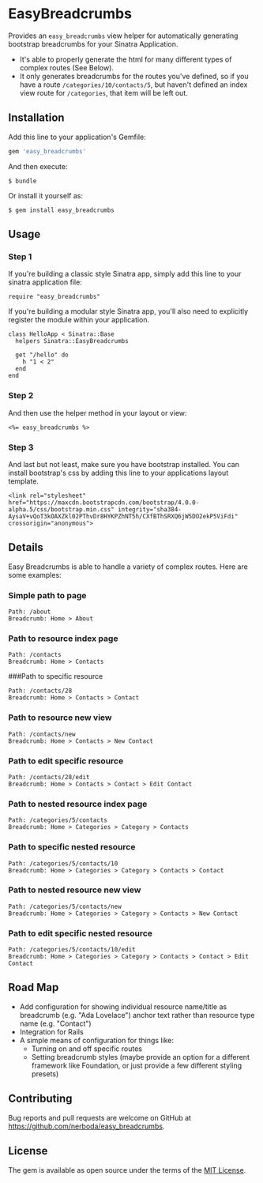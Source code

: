 # EasyBreadcrumbs

Provides an `easy_breadcrumbs` view helper for automatically generating bootstrap breadcrumbs for your Sinatra Application.

* It's able to properly generate the html for many different types of complex routes (See Below).
* It only generates breadcrumbs for the routes you've defined, so if you have a route `/categories/10/contacts/5`, but haven't defined an index view route for `/categories`, that item will be left out.

## Installation

Add this line to your application's Gemfile:

```ruby
gem 'easy_breadcrumbs'
```

And then execute:

    $ bundle

Or install it yourself as:

    $ gem install easy_breadcrumbs

## Usage

### Step 1

If you're building a classic style Sinatra app, simply add this line to your sinatra application file:

    require "easy_breadcrumbs"

If you're building a modular style Sinatra app, you'll also need to explicitly register the module within your application.

    class HelloApp < Sinatra::Base
      helpers Sinatra::EasyBreadcrumbs

      get "/hello" do
        h "1 < 2"
      end
    end

### Step 2

And then use the helper method in your layout or view:
    
    <%= easy_breadcrumbs %>

### Step 3

And last but not least, make sure you have bootstrap installed. You can install bootstrap's css by adding this line to your applications layout template.

    <link rel="stylesheet" href="https://maxcdn.bootstrapcdn.com/bootstrap/4.0.0-alpha.5/css/bootstrap.min.css" integrity="sha384-AysaV+vQoT3kOAXZkl02PThvDr8HYKPZhNT5h/CXfBThSRXQ6jW5DO2ekP5ViFdi" crossorigin="anonymous">

## Details

Easy Breadcrumbs is able to handle a variety of complex routes. Here are some examples:

### Simple path to page
```
Path: /about
Breadcrumb: Home > About
```

### Path to resource index page
```
Path: /contacts
Breadcrumb: Home > Contacts
```

###Path to specific resource
```
Path: /contacts/28
Breadcrumb: Home > Contacts > Contact
```

### Path to resource new view
```
Path: /contacts/new
Breadcrumb: Home > Contacts > New Contact
```

### Path to edit specific resource
```
Path: /contacts/28/edit
Breadcrumb: Home > Contacts > Contact > Edit Contact
```

### Path to nested resource index page
```
Path: /categories/5/contacts
Breadcrumb: Home > Categories > Category > Contacts
```

### Path to specific nested resource
```
Path: /categories/5/contacts/10
Breadcrumb: Home > Categories > Category > Contacts > Contact
```

### Path to nested resource new view
```
Path: /categories/5/contacts/new
Breadcrumb: Home > Categories > Category > Contacts > New Contact
```

### Path to edit specific nested resource
```
Path: /categories/5/contacts/10/edit
Breadcrumb: Home > Categories > Category > Contacts > Contact > Edit Contact
```

## Road Map

* Add configuration for showing individual resource name/title as breadcrumb (e.g. "Ada Lovelace") anchor text rather than resource type name (e.g. "Contact")
* Integration for Rails
* A simple means of configuration for things like:
  * Turning on and off specific routes
  * Setting breadcrumb styles (maybe provide an option for a different framework like Foundation, or just provide a few different styling presets)

## Contributing

Bug reports and pull requests are welcome on GitHub at https://github.com/nerboda/easy_breadcrumbs.


## License

The gem is available as open source under the terms of the [MIT License](http://opensource.org/licenses/MIT).

